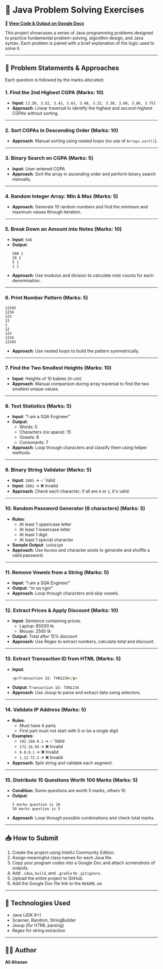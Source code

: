# 📘 Java Problem Solving Exercises

**📄 [View Code & Output on Google Docs](https://docs.google.com/document/d/1zKmDUObmGlSxFw9a1TOGYZ8KwSIVHDM2/edit?usp=sharing&ouid=102981712591594829857&rtpof=true&sd=true)**

This project showcases a series of Java programming problems designed to practice fundamental problem-solving, algorithm design, and Java syntax. Each problem is paired with a brief explanation of the logic used to solve it.

---

## 🔢 Problem Statements & Approaches

Each question is followed by the marks allocated:

### 1. **Find the 2nd Highest CGPA** (Marks: 10)
- **Input**: `[3.50, 3.52, 3.43, 3.63, 3.48, 3.32, 3.30, 3.60, 3.86, 3.75]`
- **Approach**: Linear traversal to identify the highest and second-highest CGPAs without sorting.

---

### 2. **Sort CGPAs in Descending Order** (Marks: 10)
- **Approach**: Manual sorting using nested loops (no use of `Arrays.sort()`).

---

### 3. **Binary Search on CGPA** (Marks: 5)
- **Input**: User-entered CGPA
- **Approach**: Sort the array in ascending order and perform binary search manually.

---

### 4. **Random Integer Array: Min & Max** (Marks: 5)
- **Approach**: Generate 10 random numbers and find the minimum and maximum values through iteration.

---

### 5. **Break Down an Amount into Notes** (Marks: 10)
- **Input**: `546`
- **Output**:
  ```
  500 1
  20 2
  5 1
  1 1
  ```
- **Approach**: Use modulus and division to calculate note counts for each denomination.

---

### 6. **Print Number Pattern** (Marks: 5)
```
12345
1234
123
12
1
12
123
1234
12345
```
- **Approach**: Use nested loops to build the pattern symmetrically.

---

### 7. **Find the Two Smallest Heights** (Marks: 10)
- **Input**: Heights of 10 babies (in cm)
- **Approach**: Manual comparison during array traversal to find the two smallest unique values.

---

### 8. **Text Statistics** (Marks: 5)
- **Input**: "I am a SQA Engineer"
- **Output**:
  - Words: 5  
  - Characters (no space): 15  
  - Vowels: 8  
  - Consonants: 7
- **Approach**: Loop through characters and classify them using helper methods.

---

### 9. **Binary String Validator** (Marks: 5)
- **Input**: `1001` → ✅ Valid  
- **Input**: `2001` → ❌ Invalid  
- **Approach**: Check each character; if all are `0` or `1`, it's valid.

---

### 10. **Random Password Generator (8 characters)** (Marks: 5)
- **Rules**:
  - At least 1 uppercase letter
  - At least 1 lowercase letter
  - At least 1 digit
  - At least 1 special character
- **Sample Output**: `1eGh$3pH`
- **Approach**: Use `Random` and character pools to generate and shuffle a valid password.

---

### 11. **Remove Vowels from a String** (Marks: 5)
- **Input**: "I am a SQA Engineer"  
- **Output**: "m sq ngnr"
- **Approach**: Loop through characters and skip vowels.

---

### 12. **Extract Prices & Apply Discount** (Marks: 10)
- **Input**: Sentence containing prices.
  - Laptop: 85000 tk
  - Mouse: 2500 tk
- **Output**: Total after 15% discount
- **Approach**: Use Regex to extract numbers, calculate total and discount.

---

### 13. **Extract Transaction ID from HTML** (Marks: 5)
- **Input**:
  ```html
  <p>Transaction Id: TXN1234</p>
  ```
- **Output**: `Transaction Id: TXN1234`
- **Approach**: Use Jsoup to parse and extract data using selectors.

---

### 14. **Validate IP Address** (Marks: 5)
- **Rules**:
  - Must have 4 parts
  - First part must not start with 0 or be a single digit
- **Examples**:
  - `192.168.0.1` → ✅ Valid  
  - `172.16.56` → ❌ Invalid  
  - `0.0.0.1` → ❌ Invalid  
  - `1.12.72.2` → ❌ Invalid  
- **Approach**: Split string and validate each segment.

---

### 15. **Distribute 15 Questions Worth 100 Marks** (Marks: 5)
- **Condition**: Some questions are worth 5 marks, others 10
- **Output**:
  ```
  5 marks question is 10  
  10 marks question is 5
  ```
- **Approach**: Loop through possible combinations and check total marks.

---

## 📥 How to Submit
1. Create the project using IntelliJ Community Edition.
2. Assign meaningful class names for each Java file.
3. Copy your program codes into a Google Doc and attach screenshots of outputs.
4. Add `.idea`, `build`, and `.gradle` to `.gitignore`.
5. Upload the entire project to GitHub.
6. Add the Google Doc file link to the `README.md`.

---

## 📙 Technologies Used
- Java (JDK 8+)
- Scanner, Random, StringBuilder
- Jsoup (for HTML parsing)
- Regex for string extraction

---

## 👨‍💼 Author
**Ali Ahasan**

